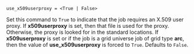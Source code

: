    use_x509userproxy = <True | False>

Set this command to `True` to indicate that the job requires an X.509
user proxy. If **x509userproxy** is set, then that file is used for the
proxy. Otherwise, the proxy is looked for in the standard locations. If
**x509userproxy** is set or if the job is a grid universe job of grid
type **arc**, then the value of **use_x509userproxy** is forced to
`True`. Defaults to `False`.
